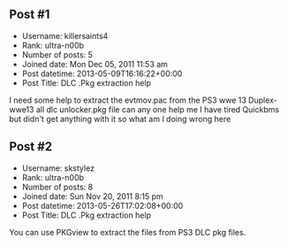 ## Post #1
- Username: killersaints4
- Rank: ultra-n00b
- Number of posts: 5
- Joined date: Mon Dec 05, 2011 11:53 am
- Post datetime: 2013-05-09T16:16:22+00:00
- Post Title: DLC .Pkg extraction help

I need some help to extract the evtmov.pac from the PS3 wwe 13 Duplex-wwe13 all dlc unlocker.pkg file can any one help me I have tired Quickbms but didn't get anything with it so what am I doing wrong here
## Post #2
- Username: skstylez
- Rank: ultra-n00b
- Number of posts: 8
- Joined date: Sun Nov 20, 2011 8:15 pm
- Post datetime: 2013-05-26T17:02:08+00:00
- Post Title: DLC .Pkg extraction help

You can use PKGview to extract the files from PS3 DLC pkg files.
